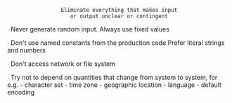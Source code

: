 
                     Eliminate everything that makes input
                        or output unclear or contingent


   ∙ Never generate random input. Always use fixed values

   ∙ Don't use named constants from the production code
     Prefer literal strings and numbers 

   ∙ Don't access network or file system

   ∙ Try not to depend on quantities that change from system to system,
     for e.g.
       - character set
       - time zone
       - geographic location
       - language
       - default encoding
